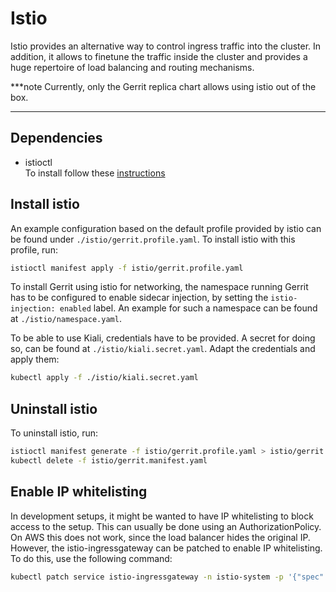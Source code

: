 # Istio

Istio provides an alternative way to control ingress traffic into the cluster.
In addition, it allows to finetune the traffic inside the cluster and provides
a huge repertoire of load balancing and routing mechanisms.

***note
Currently, only the Gerrit replica chart allows using istio out of the box.
***

## Dependencies

- istioctl \
  To install follow these
  [instructions](https://istio.io/docs/ops/diagnostic-tools/istioctl/#install-hahahugoshortcode-s2-hbhb)

## Install istio

An example configuration based on the default profile provided by istio can be
found under `./istio/gerrit.profile.yaml`. To install istio with this profile,
run:

```sh
istioctl manifest apply -f istio/gerrit.profile.yaml
```

To install Gerrit using istio for networking, the namespace running Gerrit has to
be configured to enable sidecar injection, by setting the `istio-injection: enabled`
label. An example for such a namespace can be found at `./istio/namespace.yaml`.

To be able to use Kiali, credentials have to be provided. A secret for doing so,
can be found at `./istio/kiali.secret.yaml`. Adapt the credentials and apply them:

```sh
kubectl apply -f ./istio/kiali.secret.yaml
```

## Uninstall istio

To uninstall istio, run:

```sh
istioctl manifest generate -f istio/gerrit.profile.yaml > istio/gerrit.manifest.yaml
kubectl delete -f istio/gerrit.manifest.yaml
```

## Enable IP whitelisting

In development setups, it might be wanted to have IP whitelisting to block access
to the setup. This can usually be done using an AuthorizationPolicy. On AWS this
does not work, since the load balancer hides the original IP. However, the
istio-ingressgateway can be patched to enable IP whitelisting. To do this, use
the following command:

```sh
kubectl patch service istio-ingressgateway -n istio-system -p '{"spec":{"loadBalancerSourceRanges":["1.2.3.4"]}}'
```
